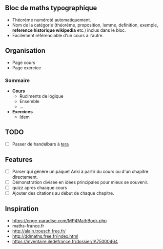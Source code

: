 ## Bloc de maths typographique

- Théorème numéroté automatiquement.
- Nom de la catégorie (théorème, proposition, lemme, definition, exemple, **reference historique wikipedia** etc.) inclus dans le bloc.
- Facilement référenciable d'un cours à l'autre.



## Organisation

- Page cours
- Page exercice
  
### Sommaire

- **Cours**
  - Rudiments de logique
  - Ensemble
  - ...
- **Exercices**
  - Idem
## TODO
- [ ] Passer de handelbars à [tera](https://github.com/Keats/tera)
## Features

- [ ] Parser qui génère un paquet Anki à partir du cours ou d'un chapitre directement.
- [ ] Démonstration divisée en idées principales pour mieux se souvenir.
- [ ] quizz apres chaaque cours
- [ ] Ajouter des citations au début de chaque chapitre.

## Inspiration
- https://cpge-paradise.com/MP4MathBook.php
- maths-france.fr
- http://alain.troesch.free.fr/
- http://ddmaths.free.fr/index.html
- https://inventaire.iledefrance.fr/dossier/IA75000464

